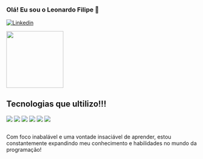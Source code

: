 ### Olá! Eu sou o Leonardo Filipe 👋

[![Linkedin](https://img.shields.io/badge/LinkedIn-0077B5?style=for-the-badge&logo=linkedin&logoColor=white)](https://www.linkedin.com/in/leonardo-filipe-36b589223/)

<img height="150em" src="https://github-readme-stats.vercel.app/api/top-langs/?username=Leonardofilipe-dev&layout=compact&langs_count=7&theme=dracula"/>



## Tecnologias que ultilizo!!!

<div>


<img align="center" src="https://img.shields.io/badge/HTML5-E34F26?style=for-the-badge&logo=html5&logoColor=white">


<img align="center" src="https://img.shields.io/badge/CSS3-1572B6?style=for-the-badge&logo=css3&logoColor=white">


<img align="center" src="https://img.shields.io/badge/JavaScript-323330?style=for-the-badge&logo=javascript&logoColor=F7DF1Ek">


<img align="center" src="https://img.shields.io/badge/Node.js-43853D?style=for-the-badge&logo=node.js&logoColor=white">


<img align="center" src="https://img.shields.io/badge/Express.js-404D59?style=for-the-badge">

<img align="center" src="https://img.shields.io/badge/MySQL-00000F?style=for-the-badge&logo=mysql&logoColor=white">
</div>
<br>

Com foco inabalável e uma vontade insaciável de aprender, estou constantemente expandindo meu conhecimento e habilidades no mundo da programação!




